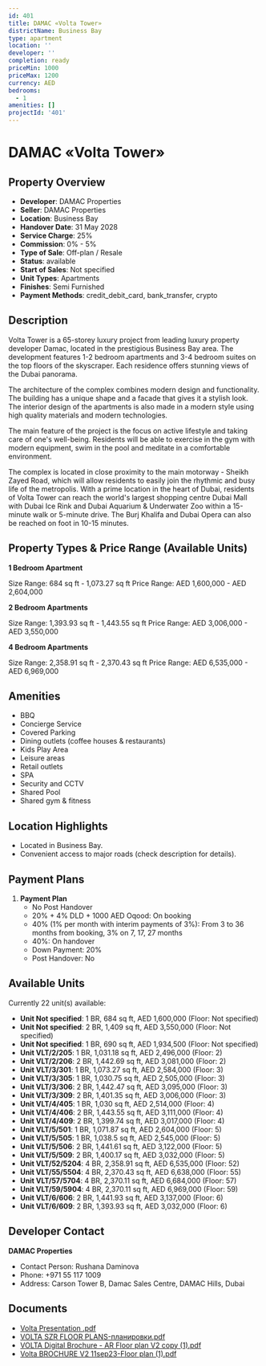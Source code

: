 ```yaml
---
id: 401
title: DAMAC «Volta Tower»
districtName: Business Bay
type: apartment
location: ''
developer: ''
completion: ready
priceMin: 1000
priceMax: 1200
currency: AED
bedrooms:
  - 1
amenities: []
projectId: '401'
---
```


# DAMAC «Volta Tower»

## Property Overview
- **Developer**: DAMAC Properties
- **Seller**: DAMAC Properties
- **Location**: Business Bay
- **Handover Date**: 31 May 2028
- **Service Charge**: 25%
- **Commission**: 0% - 5%
- **Type of Sale**: Off-plan / Resale
- **Status**: available
- **Start of Sales**: Not specified
- **Unit Types**: Apartments
- **Finishes**: Semi Furnished
- **Payment Methods**: credit_debit_card, bank_transfer, crypto

## Description
Volta Tower is a 65-storey luxury project from leading luxury property developer Damac, located in the prestigious Business Bay area. The development features 1-2 bedroom apartments and 3-4 bedroom suites on the top floors of the skyscraper. Each residence offers stunning views of the Dubai panorama.

The architecture of the complex combines modern design and functionality. The building has a unique shape and a facade that gives it a stylish look. The interior design of the apartments is also made in a modern style using high quality materials and modern technologies.

 The main feature of the project is the focus on active lifestyle and taking care of one's well-being. Residents will be able to exercise in the gym with modern equipment, swim in the pool and meditate in a comfortable environment.

 The complex is located in close proximity to the main motorway - Sheikh Zayed Road, which will allow residents to easily join the rhythmic and busy life of the metropolis. With a prime location in the heart of Dubai, residents of Volta Tower can reach the world's largest shopping centre Dubai Mall with Dubai Ice Rink and Dubai Aquarium & Underwater Zoo within a 15-minute walk or 5-minute drive. The Burj Khalifa and Dubai Opera can also be reached on foot in 10-15 minutes.

## Property Types & Price Range (Available Units)
**1 Bedroom Apartment**

Size Range: 684 sq ft - 1,073.27 sq ft
Price Range: AED 1,600,000 - AED 2,604,000

**2 Bedroom Apartments**

Size Range: 1,393.93 sq ft - 1,443.55 sq ft
Price Range: AED 3,006,000 - AED 3,550,000

**4 Bedroom Apartments**

Size Range: 2,358.91 sq ft - 2,370.43 sq ft
Price Range: AED 6,535,000 - AED 6,969,000

## Amenities
- BBQ
- Concierge Service
- Covered Parking
- Dining outlets  (coffee houses & restaurants)
- Kids Play Area
- Leisure areas
- Retail outlets
- SPA
- Security and CCTV
- Shared Pool
- Shared gym & fitness

## Location Highlights
- Located in Business Bay.
- Convenient access to major roads (check description for details).

## Payment Plans
1. **Payment Plan**
   - No Post Handover
   - 20% + 4% DLD + 1000 AED Oqood: On booking
   - 40% (1% per month with interim payments of 3%): From 3 to 36 months from booking, 3% on 7, 17, 27 months
   - 40%: On handover
   - Down Payment: 20%
   - Post Handover: No

## Available Units
Currently 22 unit(s) available:
- **Unit Not specified**: 1 BR, 684 sq ft, AED 1,600,000 (Floor: Not specified)
- **Unit Not specified**: 2 BR, 1,409 sq ft, AED 3,550,000 (Floor: Not specified)
- **Unit Not specified**: 1 BR, 690 sq ft, AED 1,934,500 (Floor: Not specified)
- **Unit VLT/2/205**: 1 BR, 1,031.18 sq ft, AED 2,496,000 (Floor: 2)
- **Unit VLT/2/206**: 2 BR, 1,442.69 sq ft, AED 3,081,000 (Floor: 2)
- **Unit VLT/3/301**: 1 BR, 1,073.27 sq ft, AED 2,584,000 (Floor: 3)
- **Unit VLT/3/305**: 1 BR, 1,030.75 sq ft, AED 2,505,000 (Floor: 3)
- **Unit VLT/3/306**: 2 BR, 1,442.47 sq ft, AED 3,095,000 (Floor: 3)
- **Unit VLT/3/309**: 2 BR, 1,401.35 sq ft, AED 3,006,000 (Floor: 3)
- **Unit VLT/4/405**: 1 BR, 1,030 sq ft, AED 2,514,000 (Floor: 4)
- **Unit VLT/4/406**: 2 BR, 1,443.55 sq ft, AED 3,111,000 (Floor: 4)
- **Unit VLT/4/409**: 2 BR, 1,399.74 sq ft, AED 3,017,000 (Floor: 4)
- **Unit VLT/5/501**: 1 BR, 1,071.87 sq ft, AED 2,604,000 (Floor: 5)
- **Unit VLT/5/505**: 1 BR, 1,038.5 sq ft, AED 2,545,000 (Floor: 5)
- **Unit VLT/5/506**: 2 BR, 1,441.61 sq ft, AED 3,122,000 (Floor: 5)
- **Unit VLT/5/509**: 2 BR, 1,400.17 sq ft, AED 3,032,000 (Floor: 5)
- **Unit VLT/52/5204**: 4 BR, 2,358.91 sq ft, AED 6,535,000 (Floor: 52)
- **Unit VLT/55/5504**: 4 BR, 2,370.43 sq ft, AED 6,638,000 (Floor: 55)
- **Unit VLT/57/5704**: 4 BR, 2,370.11 sq ft, AED 6,684,000 (Floor: 57)
- **Unit VLT/59/5904**: 4 BR, 2,370.11 sq ft, AED 6,969,000 (Floor: 59)
- **Unit VLT/6/606**: 2 BR, 1,441.93 sq ft, AED 3,137,000 (Floor: 6)
- **Unit VLT/6/609**: 2 BR, 1,393.93 sq ft, AED 3,032,000 (Floor: 6)

## Developer Contact
**DAMAC Properties**
- Contact Person: Rushana Daminova
- Phone: +971 55 117 1009
- Address: Carson Tower B, Damac Sales Centre, DAMAC Hills, Dubai

## Documents
- [Volta Presentation .pdf](https://cdn.geniemap.net/2023/09/06/X6L767nQd5ZASXHv9VaPV2ihtWYdBF3LJQjtMQkI.pdf)
- [VOLTA SZR FLOOR PLANS-планировки.pdf](https://cdn.geniemap.net/2023/09/06/dkScc7gsXyeJQrhyJYKS5XdBAHlIiFWQekJc5vy6.pdf)
- [VOLTA Digital Brochure - AR Floor plan V2 copy (1).pdf](https://cdn.geniemap.net/2023/09/14/Xm1QzWJfUIQXpd2NUcRGV5ePRTt6NtzyLEk4MFQG.pdf)
- [Volta BROCHURE V2 11sep23-Floor plan (1).pdf](https://cdn.geniemap.net/2023/09/14/l64GHsjg3z4uEWpnzy5CcRwa2dPfNwrg8OfgCLZU.pdf)
